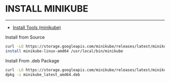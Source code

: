 # INSTALL MINIKUBE

---

- [Install Tools (minikube)](https://minikube.sigs.k8s.io/docs/start/)

Install from Source

```bash
curl -LO https://storage.googleapis.com/minikube/releases/latest/minikube-linux-amd64
install minikube-linux-amd64 /usr/local/bin/minikube
```

Install From .deb Package

```bash
curl -LO https://storage.googleapis.com/minikube/releases/latest/minikube_latest_amd64.deb
dpkg -i minikube_latest_amd64.deb
```
